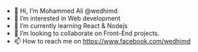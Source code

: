 - 👋 Hi, I’m Mohammed Ali @wedhimd
- 👀 I’m interested in Web development
- 🌱 I’m currently learning React & Nodejs
- 💞️ I’m looking to collaborate on Front-End projects.
- 📫 How to reach me on <https://www.facebook.com/wedhimd>

<!---
wedhimd/wedhimd is a ✨ special ✨ repository because its `README.md` (this file) appears on your GitHub profile.
You can click the Preview link to take a look at your changes.
--->
